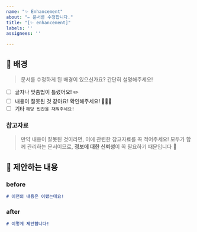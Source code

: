 ```yaml
---
name: "✨ Enhancement"
about: "✏️ 문서를 수정합니다."
title: "[✨ enhancement]"
labels: ''
assignees: ''

---
```


## 🚦 배경

> 문서를 수정하게 된 배경이 있으신가요? 간단히 설명해주세요!

- [ ] 글자나 맞춤법이 틀렸어요! ✏️
- [ ] 내용이 잘못된 것 같아요! 확인해주세요! 🙇🏻‍♂️
- [ ] 기타 `해당 빈칸을 채워주세요!`

### 참고자료

> 만약 내용이 잘못된 것이라면, 이에 관련한 참고자료를 꼭 적어주세요! 
> 모두가 함께 관리하는 문서이므로, **정보에 대한 신뢰성**이 꼭 필요하기 때문입니다 🥲

## 📢 제안하는 내용

### before

```markdown
# 이전의 내용은 이랬는데요!
```

### after

```markdown
# 이렇게 제안합니다!
```
